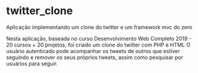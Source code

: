 # twitter_clone
Aplicação implementando um clone do twitter e um framework mvc do zero

Nesta aplicação, baseada no curso Desenvolvimento Web Completo 2019 - 20 cursos + 20 projetos, foi criado um clone do twitter com PHP e HTML
O usuário autenticado pode acompanhar os tweets de outros que estiver seguindo e remover os seus próprios tweets, assim como pesquisar por
usuários para seguir.
